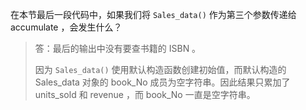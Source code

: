 在本节最后一段代码中，如果我们将 `Sales_data()` 作为第三个参数传递给 accumulate ，会发生什么？

> 答：最后的输出中没有要查书籍的 ISBN 。
>
> 因为 `Sales_data()` 使用默认构造函数创建初始值，而默认构造的 Sales_data 对象的 book_No 成员为空字符串。因此结果只累加了 units_sold 和 revenue ，而 book_No 一直是空字符串。
